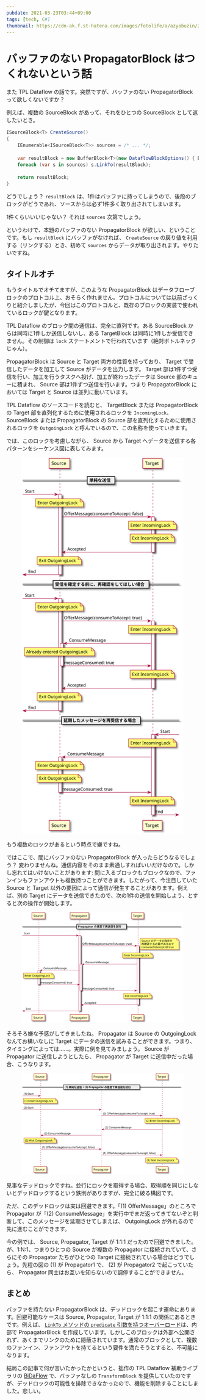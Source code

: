 ```yaml
---
pubdate: 2021-03-23T03:44+09:00
tags: [tech, C#]
thumbnail: https://cdn-ak.f.st-hatena.com/images/fotolife/a/azyobuzin/20210323/20210323033433.png
---
```


# バッファのない PropagatorBlock はつくれないという話

また TPL Dataflow の話です。突然ですが、バッファのない PropagatorBlock って欲しくないですか？

例えば、複数の SourceBlock があって、それをひとつの SourceBlock として返したいとき。

```cs
ISourceBlock<T> CreateSource()
{
    IEnumerable<ISourceBlock<T>> sources = /* ... */;

    var resultBlock = new BufferBlock<T>(new DataflowBlockOptions() { BoundedCapacity = 1 });
    foreach (var s in sources) s.LinkTo(resultBlock);

    return resultBlock;
}
```

どうでしょう？ `resultBlock` は、1件はバッファに持ってしまうので、後段のブロックがどうであれ、ソースからは必ず1件多く取り出されてしまいます。

1件くらいいいじゃない？ それは `sources` 次第でしょう。

というわけで、本題のバッファのない PropagatorBlock が欲しい、ということです。もし `resultBlock` にバッファがなければ、 `CreateSource` の戻り値を利用する（リンクする）とき、初めて `sources` からデータが取り出されます。やりたいですね。

## タイトルオチ

もうタイトルでオチてますが、このような PropagatorBlock はデータフローブロックのプロトコル上、おそらく作れません。プロトコルについては[以前](https://blog.azyobuzi.net/2020/04/30/01-reactivestreams/ "プロトコルから比較する Reactive Streams と TPL Dataflow")ざっくりと紹介しましたが、今回はこのプロトコルと、既存のブロックの実装で使われているロックが鍵となります。

TPL Dataflow のブロック間の通信は、完全に直列です。ある SourceBlock からは同時に1件しか送信しないし、ある TargetBlock は同時に1件しか受信できません。その制御は `lock` ステートメントで行われています（絶対ボトルネックじゃん）。

PropagatorBlock は Source と Target 両方の性質を持っており、 Target で受信したデータを加工して Source がデータを出力します。 Target 部は1件ずつ受信を行い、加工を行うタスクへ投げ、加工が終わったデータは Source 部のキューに積まれ、 Source 部は1件ずつ送信を行います。つまり PropagatorBlock においては Target と Source は並列に動いています。

TPL Dataflow のソースコードを読むと、 TargetBlock または PropagatorBlock の Target 部を直列化するために使用されるロックを `IncomingLock`、 SourceBlock または PropagatorBlock の Source 部を直列化するために使用されるロックを `OutgoingLock` と呼んでいるので、この名称を使っていきます。

では、このロックを考慮しながら、 Source から Target へデータを送信する各パターンをシーケンス図に表してみます。

<figure class="fig-img"><img src="basicoffer.svg" alt="Source から Target へデータを送信する様子" /></figure>

もう複数のロックがあるという時点で嫌ですね。

ではここで、間にバッファのない PropagatorBlock が入ったらどうなるでしょう？ 変わりませんね。通信内容をそのまま素通しすればいいだけなので。しかし忘れてはいけないことがあります: 間に入るブロックもブロックなので、ファンインもファンアウトも複数持つことができます。したがって、今注目していた Source と Target 以外の要因によって通信が発生することがあります。例えば、別の Target にデータを送信できたので、次の1件の送信を開始しよう、とすると次の操作が開始します。

<figure class="fig-img"><img src="offerbypropagator.svg" alt="Propagator が送信を開始する様子" /></figure>

そろそろ嫌な予感がしてきましたね。 Propagator は Source の OutgoingLock なんてお構いなしに Target にデータの送信を試みることができます。つまり、タイミングによっては……。実際に例を見てみましょう。 Source が Propagator に送信しようとしたら、 Propagator が Target に送信中だった場合、こうなります。

<figure class="fig-img"><img src="deadlock1.svg" alt="デッドロックが発生する例" /></figure>

見事なデッドロックですね。並行にロックを取得する場合、取得順を同じにしないとデッドロックするという鉄則がありますが、完全に破る構図です。

ただ、このデッドロックは実は回避できます。「(1) OfferMessage」のところで Propagator が「(2) ConsumeMessage」を実行中でまだ返ってきてないぞと判断して、このメッセージを延期させてしまえば、 OutgoingLock が外れるので先に進むことができます。

今の例では、 Source, Propagator, Target が 1:1:1 だったので回避できました。が、1:N:1、つまりひとつの Source が複数の Propagator に接続されていて、さらにその Propagator たちがひとつの Target に接続されている場合はどうでしょう。先程の図の (1) が Propagator1 で、 (2) が Propagator2 で起こっていたら、 Propagator 同士はお互いを知らないので調停することができません。

## まとめ

バッファを持たない PropagatorBlock は、デッドロックを起こす運命にあります。回避可能なケースは Source, Propagator, Target が 1:1:1 の関係にあるときです。例えば、 [`LinkTo` メソッドの `predicate` 引数を持つオーバーロード](https://docs.microsoft.com/ja-jp/dotnet/api/system.threading.tasks.dataflow.dataflowblock.linkto?view=net-5.0#System_Threading_Tasks_Dataflow_DataflowBlock_LinkTo__1_System_Threading_Tasks_Dataflow_ISourceBlock___0__System_Threading_Tasks_Dataflow_ITargetBlock___0__System_Predicate___0__)は、内部で PropagatorBlock を作成しています。しかしこのブロックは外部へ公開されず、あくまでリンクのために隠蔽されています。通常のブロックとして、複数のファンイン、ファンアウトを持てるという要件を満たそうとすると、不可能になります。

結局この記事で何が言いたかったかというと、拙作の TPL Dataflow 補助ライブラリの [BiDaFlow](https://github.com/azyobuzin/BiDaFlow) で、バッファなしの `TransformBlock` を提供していたのですが、デッドロックの可能性を排除できなかったので、機能を削除することにしました。悲しい。
